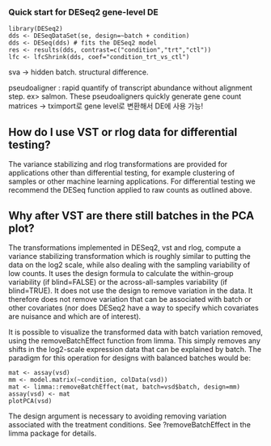 ### Quick start for DESeq2 gene-level DE
```
library(DESeq2)
dds <- DESeqDataSet(se, design=~batch + condition)
dds <- DESeq(dds) # fits the DESeq2 model
res <- results(dds, contrast=c("condition","trt","ctl"))
lfc <- lfcShrink(dds, coef="condition_trt_vs_ctl")
```

sva -> hidden batch. structural difference.

pseudoaligner : rapid quantify of transcript abundance without alignment step. ex> salmon.
These pseudoaligners quickly generate gene count matrices -> tximport로 gene level로 변환해서 DE에 사용 가능! 


## How do I use VST or rlog data for differential testing?
The variance stabilizing and rlog transformations are provided for applications other than differential testing, for example clustering of samples or other machine learning applications. For differential testing we recommend the DESeq function applied to raw counts as outlined above.

## Why after VST are there still batches in the PCA plot?
The transformations implemented in DESeq2, vst and rlog, compute a variance stabilizing transformation which is roughly similar to putting the data on the log2 scale, while also dealing with the sampling variability of low counts. It uses the design formula to calculate the within-group variability (if blind=FALSE) or the across-all-samples variability (if blind=TRUE). It does not use the design to remove variation in the data. It therefore does not remove variation that can be associated with batch or other covariates (nor does DESeq2 have a way to specify which covariates are nuisance and which are of interest).

It is possible to visualize the transformed data with batch variation removed, using the removeBatchEffect function from limma. This simply removes any shifts in the log2-scale expression data that can be explained by batch. The paradigm for this operation for designs with balanced batches would be:

```
mat <- assay(vsd)
mm <- model.matrix(~condition, colData(vsd))
mat <- limma::removeBatchEffect(mat, batch=vsd$batch, design=mm)
assay(vsd) <- mat
plotPCA(vsd)
```

The design argument is necessary to avoiding removing variation associated with the treatment conditions. See ?removeBatchEffect in the limma package for details.
